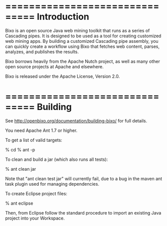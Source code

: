 ===============================
Introduction
===============================

Bixo is an open source Java web mining toolkit that runs as a series of Cascading
pipes. It is designed to be used as a tool for creating customized web mining apps.
By building a customized Cascading pipe assembly, you can quickly create a workflow
using Bixo that fetches web content, parses, analyzes, and publishes the results.

Bixo borrows heavily from the Apache Nutch project, as well as many other open source
projects at Apache and elsewhere.

Bixo is released under the Apache License, Version 2.0.

===============================
Building
===============================

See http://openbixo.org/documentation/building-bixo/ for full details.

You need Apache Ant 1.7 or higher. 

To get a list of valid targets:

% cd <project directory>
% ant -p

To  clean and build a jar (which also runs all tests):

% ant clean jar

Note that "ant clean test jar" will currently fail, due to a bug in the maven ant task
plugin used for managing dependencies.

To create Eclipse project files:

% ant eclipse

Then, from Eclipse follow the standard procedure to import an existing Java project into your Workspace.


